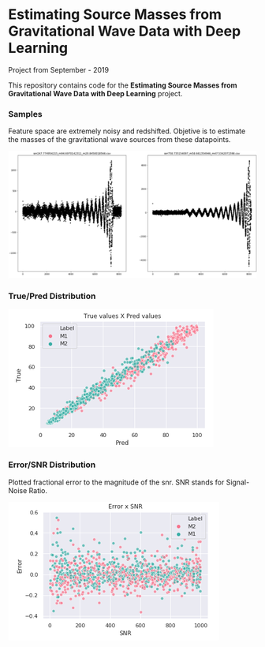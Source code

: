 # Estimating Source Masses from Gravitational Wave Data with Deep Learning

Project from September - 2019

This repository contains code for the **Estimating Source Masses from Gravitational Wave Data with Deep Learning** project.

### Samples
Feature space are extremely noisy and redshifted. Objetive is to estimate the masses of the gravitational wave sources from these datapoints.

![samples](https://github.com/patrick-schubert/grav_waves/blob/main/samples.png)

### True/Pred Distribution

![true-pred](https://github.com/patrick-schubert/grav_waves/blob/main/true-pred.png)

### Error/SNR Distribution
Plotted fractional error to the magnitude of the snr. SNR stands for Signal-Noise Ratio.

![error-snr](https://github.com/patrick-schubert/grav_waves/blob/main/error-snr.png)
